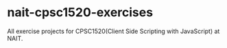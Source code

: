 # nait-cpsc1520-exercises
All exercise projects for CPSC1520(Client Side Scripting with JavaScript) at NAIT.
